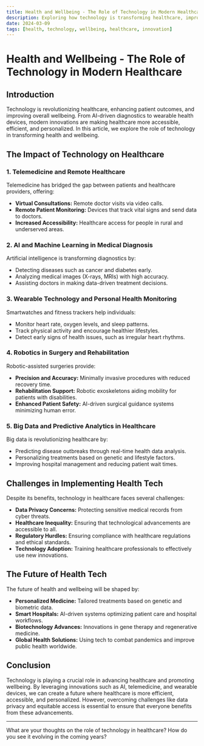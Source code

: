 ```yaml
---
title: Health and Wellbeing - The Role of Technology in Modern Healthcare
description: Exploring how technology is transforming healthcare, improving wellbeing, and shaping the future of medical innovation.
date: 2024-03-09
tags: [health, technology, wellbeing, healthcare, innovation]
---
```


# Health and Wellbeing - The Role of Technology in Modern Healthcare

## Introduction

Technology is revolutionizing healthcare, enhancing patient outcomes, and improving overall wellbeing. From AI-driven diagnostics to wearable health devices, modern innovations are making healthcare more accessible, efficient, and personalized. In this article, we explore the role of technology in transforming health and wellbeing.

## The Impact of Technology on Healthcare

### 1. **Telemedicine and Remote Healthcare**
Telemedicine has bridged the gap between patients and healthcare providers, offering:
- **Virtual Consultations:** Remote doctor visits via video calls.
- **Remote Patient Monitoring:** Devices that track vital signs and send data to doctors.
- **Increased Accessibility:** Healthcare access for people in rural and underserved areas.

### 2. **AI and Machine Learning in Medical Diagnosis**
Artificial intelligence is transforming diagnostics by:
- Detecting diseases such as cancer and diabetes early.
- Analyzing medical images (X-rays, MRIs) with high accuracy.
- Assisting doctors in making data-driven treatment decisions.

### 3. **Wearable Technology and Personal Health Monitoring**
Smartwatches and fitness trackers help individuals:
- Monitor heart rate, oxygen levels, and sleep patterns.
- Track physical activity and encourage healthier lifestyles.
- Detect early signs of health issues, such as irregular heart rhythms.

### 4. **Robotics in Surgery and Rehabilitation**
Robotic-assisted surgeries provide:
- **Precision and Accuracy:** Minimally invasive procedures with reduced recovery time.
- **Rehabilitation Support:** Robotic exoskeletons aiding mobility for patients with disabilities.
- **Enhanced Patient Safety:** AI-driven surgical guidance systems minimizing human error.

### 5. **Big Data and Predictive Analytics in Healthcare**
Big data is revolutionizing healthcare by:
- Predicting disease outbreaks through real-time health data analysis.
- Personalizing treatments based on genetic and lifestyle factors.
- Improving hospital management and reducing patient wait times.

## Challenges in Implementing Health Tech

Despite its benefits, technology in healthcare faces several challenges:
- **Data Privacy Concerns:** Protecting sensitive medical records from cyber threats.
- **Healthcare Inequality:** Ensuring that technological advancements are accessible to all.
- **Regulatory Hurdles:** Ensuring compliance with healthcare regulations and ethical standards.
- **Technology Adoption:** Training healthcare professionals to effectively use new innovations.

## The Future of Health Tech

The future of health and wellbeing will be shaped by:
- **Personalized Medicine:** Tailored treatments based on genetic and biometric data.
- **Smart Hospitals:** AI-driven systems optimizing patient care and hospital workflows.
- **Biotechnology Advances:** Innovations in gene therapy and regenerative medicine.
- **Global Health Solutions:** Using tech to combat pandemics and improve public health worldwide.

## Conclusion

Technology is playing a crucial role in advancing healthcare and promoting wellbeing. By leveraging innovations such as AI, telemedicine, and wearable devices, we can create a future where healthcare is more efficient, accessible, and personalized. However, overcoming challenges like data privacy and equitable access is essential to ensure that everyone benefits from these advancements.

---

What are your thoughts on the role of technology in healthcare? How do you see it evolving in the coming years? 

